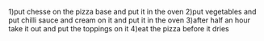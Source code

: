 1)put chesse on the pizza base and put it in the oven 
2)put vegetables and put chilli sauce and cream on it and put it in the oven 
3)after half an hour take it out and put the toppings on it
4)eat the pizza before it dries